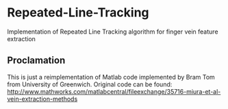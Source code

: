 # Repeated-Line-Tracking
Implementation of Repeated Line Tracking algorithm for finger vein feature extraction

## Proclamation
This is just a reimplementation of Matlab code implemented by Bram Tom from University of Greenwich.
Original code can be found: http://www.mathworks.com/matlabcentral/fileexchange/35716-miura-et-al-vein-extraction-methods

